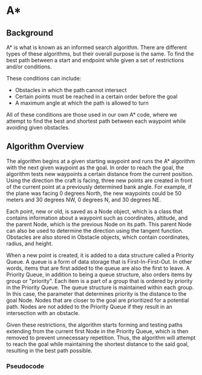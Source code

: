 # A\*

## **Background**

A\* is what is known as an informed search algorithm. There are different types of these algorithms, but their overall purpose is the same. To find the best path between a start and endpoint while given a set of restrictions and/or conditions.

These conditions can include:

* Obstacles in which the path cannot intersect
* Certain points must be reached in a certain order before the goal
* A maximum angle at which the path is allowed to turn

All of these conditions are those used in our own A\* code, where we attempt to find the best and shortest path between each waypoint while avoiding given obstacles.

## Algorithm Overview

The algorithm begins at a given starting waypoint and runs the A\* algorithm with the next given waypoint as the goal. In order to reach the goal, the algorithm tests new waypoints a certain distance from the current position. Using the direction the craft is facing, three new points are created in front of the current point at a previously determined bank angle. For example, if the plane was facing 0 degrees North, the new waypoints could be 50 meters and 30 degrees NW, 0 degrees N, and 30 degrees NE.

Each point, new or old, is saved as a Node object, which is a class that contains information about a waypoint such as coordinates, altitude, and the parent Node, which is the previous Node on its path. This parent Node can also be used to determine the direction using the tangent function. Obstacles are also stored in Obstacle objects, which contain coordinates, radius, and height.

When a new point is created, it is added to a data structure called a Priority Queue. A queue is a form of data storage that is First-In-First-Out. In other words, items that are first added to the queue are also the first to leave. A Priority Queue, in addition to being a queue structure, also orders items by group or "priority". Each item is a part of a group that is ordered by priority in the Priority Queue. The queue structure is maintained within each group. In this case, the parameter that determines priority is the distance to the goal Node. Nodes that are closer to the goal are prioritized for a potential path. Nodes are not added to the Priority Queue if they result in an intersection with an obstacle.

Given these restrictions, the algorithm starts forming and testing paths extending from the current first Node in the Priority Queue, which is then removed to prevent unnecessary repetition. Thus, the algorithm will attempt to reach the goal while maintaining the shortest distance to the said goal, resulting in the best path possible.

### Pseudocode



